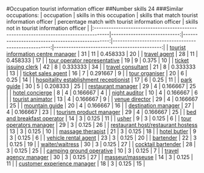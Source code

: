 #Occupation tourist information officer
##Number skills 24
###Similar occupations:
| occupation                                                                          |   skills in this occupation |   skills that match tourist information officer |   percentage match with tourist information officer |   skills not in tourist information officer |
|:------------------------------------------------------------------------------------|----------------------------:|------------------------------------------------:|----------------------------------------------------:|--------------------------------------------:|
| [tourist information centre manager](tourist_information_centre_manager.md)         |                          31 |                                              11 |                                            0.458333 |                                          20 |
| [travel agent](travel_agent.md)                                                     |                          28 |                                              11 |                                            0.458333 |                                          17 |
| [tour operator representative](tour_operator_representative.md)                     |                          19 |                                               9 |                                            0.375    |                                          10 |
| [ticket issuing clerk](ticket_issuing_clerk.md)                                     |                          42 |                                               8 |                                            0.333333 |                                          34 |
| [travel consultant](travel_consultant.md)                                           |                          21 |                                               8 |                                            0.333333 |                                          13 |
| [ticket sales agent](ticket_sales_agent.md)                                         |                          16 |                                               7 |                                            0.291667 |                                           9 |
| [tour organiser](tour_organiser.md)                                                 |                          20 |                                               6 |                                            0.25     |                                          14 |
| [hospitality establishment receptionist](hospitality_establishment_receptionist.md) |                          17 |                                               6 |                                            0.25     |                                          11 |
| [park guide](park_guide.md)                                                         |                          30 |                                               5 |                                            0.208333 |                                          25 |
| [restaurant manager](restaurant_manager.md)                                         |                          29 |                                               4 |                                            0.166667 |                                          25 |
| [hotel concierge](hotel_concierge.md)                                               |                           8 |                                               4 |                                            0.166667 |                                           4 |
| [night auditor](night_auditor.md)                                                   |                          10 |                                               4 |                                            0.166667 |                                           6 |
| [tourist animator](tourist_animator.md)                                             |                          13 |                                               4 |                                            0.166667 |                                           9 |
| [venue director](venue_director.md)                                                 |                          29 |                                               4 |                                            0.166667 |                                          25 |
| [mountain guide](mountain_guide.md)                                                 |                          20 |                                               4 |                                            0.166667 |                                          16 |
| [destination manager](destination_manager.md)                                       |                          27 |                                               4 |                                            0.166667 |                                          23 |
| [tourism product manager](tourism_product_manager.md)                               |                          29 |                                               4 |                                            0.166667 |                                          25 |
| [bed and breakfast operator](bed_and_breakfast_operator.md)                         |                          14 |                                               3 |                                            0.125    |                                          11 |
| [usher](usher.md)                                                                   |                           9 |                                               3 |                                            0.125    |                                           6 |
| [tour operators manager](tour_operators_manager.md)                                 |                          29 |                                               3 |                                            0.125    |                                          26 |
| [restaurant host/restaurant hostess](restaurant_host-restaurant_hostess.md)         |                          13 |                                               3 |                                            0.125    |                                          10 |
| [massage therapist](massage_therapist.md)                                           |                          21 |                                               3 |                                            0.125    |                                          18 |
| [hotel butler](hotel_butler.md)                                                     |                           9 |                                               3 |                                            0.125    |                                           6 |
| [vehicle rental agent](vehicle_rental_agent.md)                                     |                          23 |                                               3 |                                            0.125    |                                          20 |
| [bartender](bartender.md)                                                           |                          22 |                                               3 |                                            0.125    |                                          19 |
| [waiter/waitress](waiter-waitress.md)                                               |                          30 |                                               3 |                                            0.125    |                                          27 |
| [cocktail bartender](cocktail_bartender.md)                                         |                          28 |                                               3 |                                            0.125    |                                          25 |
| [camping ground operative](camping_ground_operative.md)                             |                          10 |                                               3 |                                            0.125    |                                           7 |
| [travel agency manager](travel_agency_manager.md)                                   |                          30 |                                               3 |                                            0.125    |                                          27 |
| [masseur/masseuse](masseur-masseuse.md)                                             |                          14 |                                               3 |                                            0.125    |                                          11 |
| [customer experience manager](customer_experience_manager.md)                       |                          18 |                                               3 |                                            0.125    |                                          15 |
